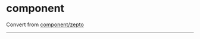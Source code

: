 component
==========

Convert from [component/zepto](https://github.com/component/zepto)

----------